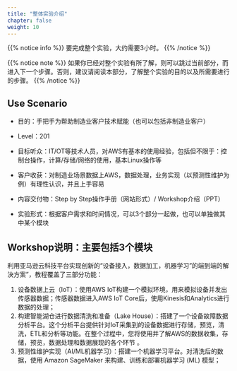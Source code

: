 ```yaml
---
title: "整体实验介绍"
chapter: false
weight: 10
---
```


{{% notice info %}}
要完成整个实验，大约需要3小时。
{{% /notice  %}}

{{% notice note %}}
如果你已经对整个实验有所了解，则可以跳过当前部分，而进入下一个步骤。否则，建议请阅读本部分，了解整个实验的目的以及所需要进行的步骤。
{{% /notice  %}}

## Use Scenario



- 目的：手把手为帮助制造业客户技术赋能（也可以包括非制造业客户）

- Level：201

- 目标听众：IT/OT等技术人员，对AWS有基本的使用经验，包括但不限于：控制台操作，计算/存储/网络的使用，基本Linux操作等

- 客户收获：对制造业场景数据上AWS，数据处理，业务实现（以预测性维护为例）有理性认识，并且上手容易

- 内容交付物：Step by Step操作手册（网站形式）/ Workshop介绍（PPT）
- 实验形式：根据客户需求和时间情况，可以3个部分一起做，也可以单独做其中某个模块



## Workshop说明：主要包括3个模块

利用亚马逊云科技平台实现创新的“设备接入，数据加工，机器学习”的端到端的解決方案”，教程覆盖了三部分功能：

1. 设备数据上云（IoT）：使用AWS IoT构建一个模拟环境，用来模拟设备并发出传感器数据；传感器数据进入AWS IoT Core后，使用Kinesis和Analytics进行数据的处理； 
2. 构建智能湖仓进行数据清洗和准备（Lake House）：搭建了一个设备故障数据分析平台。这个分析平台提供针对IoT采集到的设备数据进行存储，预览，清洗，ETL和分析等功能。在整个过程中，您将使用并了解AWS的数据收集，存储，预览，数据处理和数据展现的各个环节 。
3. 预测性维护实现（AI/ML机器学习）：搭建一个机器学习平台。对清洗后的数据，使用 Amazon SageMaker 来构建、训练和部署机器学习 (ML) 模型；



